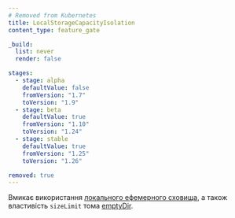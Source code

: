```yaml
---
# Removed from Kubernetes
title: LocalStorageCapacityIsolation
content_type: feature_gate

_build:
  list: never
  render: false

stages:
  - stage: alpha
    defaultValue: false
    fromVersion: "1.7"
    toVersion: "1.9"
  - stage: beta
    defaultValue: true
    fromVersion: "1.10"
    toVersion: "1.24"
  - stage: stable
    defaultValue: true
    fromVersion: "1.25"
    toVersion: "1.26"

removed: true
---
```

Вмикає використання [локального ефемерного сховища](/docs/concepts/configuration/manage-resources-containers/), а також властивість `sizeLimit` тома [emptyDir](/docs/concepts/storage/volumes/#emptydir).
